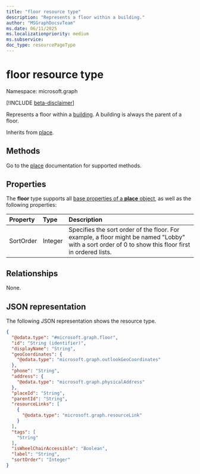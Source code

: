 ```yaml
---
title: "floor resource type"
description: "Represents a floor within a building."
author: "MSGraphDocsvTeam"
ms.date: 06/11/2025
ms.localizationpriority: medium
ms.subservice:
doc_type: resourcePageType
---
```


# floor resource type

Namespace: microsoft.graph

[!INCLUDE [beta-disclaimer](../../includes/beta-disclaimer.md)]

Represents a floor within a [building](./building.md). A building is always the parent of a floor.

Inherits from [place](../resources/place.md).

## Methods

Go to the [place](./place.md) documentation for supported methods.

## Properties

The **floor** type supports all [base properties of a **place** object](./place.md#base-properties), as well as the following properties:

|Property |Type |Description |
|:--|:--|:--|
|SortOrder |Integer |Specifies the sort order of the floor. For example, a floor might be named "Lobby" with a sort order of 0 to show this floor first in ordered lists. |

## Relationships
None.

## JSON representation
The following JSON representation shows the resource type.
<!-- {
  "blockType": "resource",
  "keyProperty": "id",
  "@odata.type": "microsoft.graph.floor",
  "baseType": "microsoft.graph.place",
  "openType": false
}
-->
``` json
{
  "@odata.type": "#microsoft.graph.floor",
  "id": "String (identifier)",
  "displayName": "String",
  "geoCoordinates": {
    "@odata.type": "microsoft.graph.outlookGeoCoordinates"
  },
  "phone": "String",
  "address": {
    "@odata.type": "microsoft.graph.physicalAddress"
  },
  "placeId": "String",
  "parentId": "String",
  "resourceLinks": [
    {
      "@odata.type": "microsoft.graph.resourceLink"
    }
  ],
  "tags": [
    "String"
  ],
  "isWheelChairAccessible": "Boolean",
  "label": "String",
  "sortOrder": "Integer"
}
```

